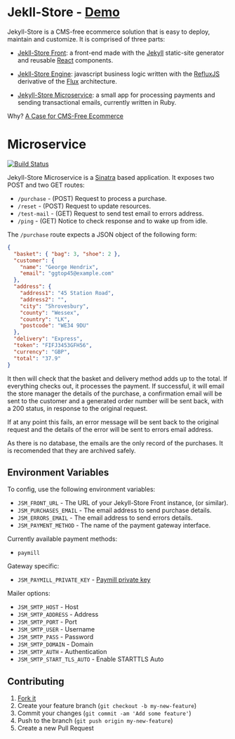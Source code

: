 # Jekll-Store - [Demo](http://www.jekyll-store.com/front)

Jekyll-Store is a CMS-free ecommerce solution that is easy to deploy, maintain and customize. It is comprised of three parts:

* [Jekll-Store Front](https://github.com/jekyll-store/front): a front-end made with the [Jekyll](https://github.com/jekyll/jekyll) static-site generator and reusable [React](https://github.com/facebook/react) components.

* [Jekll-Store Engine](https://github.com/jekyll-store/engine): javascript business logic written with the [RefluxJS](https://github.com/spoike/refluxjs) derivative of the [Flux](https://github.com/facebook/flux) architecture.

* [Jekyll-Store Microservice](https://github.com/jekyll-store/microservice): a small app for processing payments and sending transactional emails, currently written in Ruby.

Why? [A Case for CMS-Free Ecommerce](http://pigeons-and-creoles.co.uk/architecture/a-case-for-cms-free-ecommerce/)

# Microservice

[![Build Status](https://travis-ci.org/jekyll-store/microservice.svg?branch=master)](https://travis-ci.org/jekyll-store/microservice)

Jekyll-Store Microservice is a [Sinatra](https://github.com/sinatra/sinatra) based application. It exposes two POST and two GET routes:

* `/purchase` - (POST) Request to process a purchase.
* `/reset` - (POST) Request to update resources.
* `/test-mail` - (GET) Request to send test email to errors address.
* `/ping` - (GET) Notice to check response and to wake up from idle.

The `/purchase` route expects a JSON object of the following form:

```json
{
  "basket": { "bag": 3, "shoe": 2 },
  "customer": {
    "name": "George Hendrix",
    "email": "ggtop45@example.com"
  },
  "address": {
    "address1": "45 Station Road",
    "address2": "",
    "city": "Shrovesbury",
    "county": "Wessex",
    "country": "LK",
    "postcode": "WE34 9DU"
  },
  "delivery": "Express",
  "token": "FIFJ3453GFH56",
  "currency": "GBP",
  "total": "37.9"
}
```

It then will check that the basket and delivery method adds up to the total. If everything checks out, it processes the payment. If successful, it will email the store manager the details of the purchase, a confirmation email will be sent to the customer and a generated order number will be sent back, with a 200 status, in response to the original request.

If at any point this fails, an error message will be sent back to the original request and the details of the error will be sent to errors email address.

As there is no database, the emails are the only record of the purchases. It is recomended that they are archived safely.

## Environment Variables

To config, use the following environment variables:

* `JSM_FRONT_URL` - The URL of your Jekyll-Store Front instance, (or similar).
* `JSM_PURCHASES_EMAIL` - The email address to send purchase details.
* `JSM_ERRORS_EMAIL` - The email address to send errors details.
* `JSM_PAYMENT_METHOD` - The name of the payment gateway interface.

Currently available payment methods:

  * `paymill`

Gateway specific:

* `JSM_PAYMILL_PRIVATE_KEY` - [Paymill private key](https://developers.paymill.com/en/introduction/your-account/)

Mailer options:

* `JSM_SMTP_HOST` - Host
* `JSM_SMTP_ADDRESS` - Address
* `JSM_SMTP_PORT` - Port
* `JSM_SMTP_USER` - Username
* `JSM_SMTP_PASS` - Password
* `JSM_SMTP_DOMAIN` - Domain
* `JSM_SMTP_AUTH` - Authentication
* `JSM_SMTP_START_TLS_AUTO` - Enable STARTTLS Auto

## Contributing

1. [Fork it](https://github.com/jekyll-store/microservice/fork)
2. Create your feature branch (`git checkout -b my-new-feature`)
3. Commit your changes (`git commit -am 'Add some feature'`)
4. Push to the branch (`git push origin my-new-feature`)
5. Create a new Pull Request
